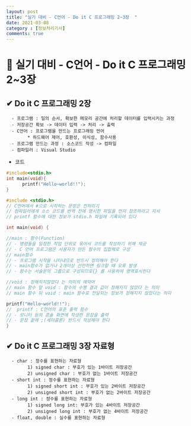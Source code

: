```yaml
---
layout: post
title: "실기 대비 - C언어 - Do it C 프로그래밍 2~3장  "
date: 2021-03-08
category : [정보처리기사]
comments: true
---
```


# 🔶 실기 대비 - C언어 - Do it C 프로그래밍 2~3장

## ✔ Do it C 프로그래밍 2장 

      - 프로그램 : 일의 순서, 확보한 메모리 공간에 처리할 데이터를 입력시키는 과정
      - 저장공간 확보 -> 데이터 입력 -> 처리 -> 출력
      - C언어 : 프로그램을 만드는 프로그래밍 언어
            * 하드웨어 제어, 호환성, 이식성, 함수사용
      - 프로그램 만드는 과정 : 소스코드 작성 -> 컴파일
      - 컴파일러 : Visual Studio

- 코드

```c
#include<stdio.h>
int main(void){
      printf("Hello~world!!");
}

#include <stdio.h>
// C언어에서 #으로 시작하는 문장은 전처리기
// 컴파일러에게 소스 코드를 번역 전에 명시한 파일을 먼저 참조하라고 지시
// printf 함수에 대한 정보가 stdio.h 파일에 기록되어 있다

int main(void) { 

//main : 함수(Function)
// - 명령들을 일정한 작업 단위로 묶어서 코드를 작성하기 위해 제공
// - C 언어 프로그램은 사용자가 만든 함수의 집합체로 구성
// main함수
// - 프로그램 시작을 나타내므로 반드시 정의해야 한다
// - main함수가 없거나 2개이상 선언하면 링크할 때 오류 발생
// - 함수는 서술문의 그룹으로 구성되므로{} 를 사용하여 영역표시한다

//void : 정해지지않았다 는 의미의 예약어
// main 함수 앞 void : 함수의 수행 결과 값이 정해지지 않았다 는 의미
// main 함수 뒤 void : main 함수로 전달되는 정보가 정해지지 않았다는 의미

printf("Hello~world!!");
//  printf : C언어의 표준 출력 함수
// - 모니터 등의 콘솔 화면에 작성한 문장을 출력
// - 문장 끝에 ;(세미콜론) 반드시 작성해야 한다
}
```
## ✔ Do it C 프로그래밍 3장 자료형 

      - char : 정수를 표현하는 자료형
            1) signed char : 부호가 있는 1바이트 저장공간
            2) unsigned char : 부호가 없는 1바이트 저장공간
      - short int : 정수를 표현하는 자료형
            1) signed short int : 부호가 있는 2바이트 저장공간
            2) unsigned short int : 부호가 없는 2바이트 저장공간
      - long int : 정수를 표현하는 자료형
            1) signed long int: 부호가 있는 4바이트 저장공간
            2) unsigned long int : 부호가 없는 4바이트 저장공간
      - float, double : 실수를 표현하는 자료형


